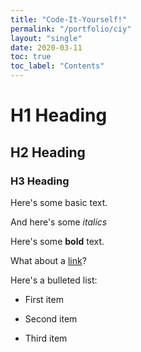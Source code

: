 ```yaml
---
title: "Code-It-Yourself!"
permalink: "/portfolio/ciy"
layout: "single"
date: 2020-03-11
toc: true
toc_label: "Contents"
---
```


# H1 Heading

## H2 Heading

### H3 Heading

Here's some basic text.

And here's some *italics*

Here's some **bold** text.

What about a [link](https://github.com/karthikkalidas)?

Here's a bulleted list:
* First item
+ Second item
- Third item
